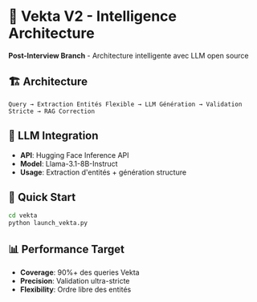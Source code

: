 # 🚴 Vekta V2 - Intelligence Architecture

**Post-Interview Branch** - Architecture intelligente avec LLM open source

## 🏗️ Architecture

```
Query → Extraction Entités Flexible → LLM Génération → Validation Stricte → RAG Correction
```

## 🧠 LLM Integration

- **API**: Hugging Face Inference API
- **Model**: Llama-3.1-8B-Instruct
- **Usage**: Extraction d'entités + génération structure

## 🚀 Quick Start

```bash
cd vekta
python launch_vekta.py
```

## 📊 Performance Target

- **Coverage**: 90%+ des queries Vekta
- **Precision**: Validation ultra-stricte
- **Flexibility**: Ordre libre des entités
